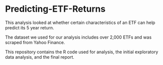 # Predicting-ETF-Returns

This analysis looked at whether certain characteristics of an ETF can help predict its 5 year return.

The dataset we used for our analysis includes over 2,000 ETFs and was scraped from Yahoo Finance.

This repository contains the R code used for analysis, the initial exploratory data analysis, and the final report.
